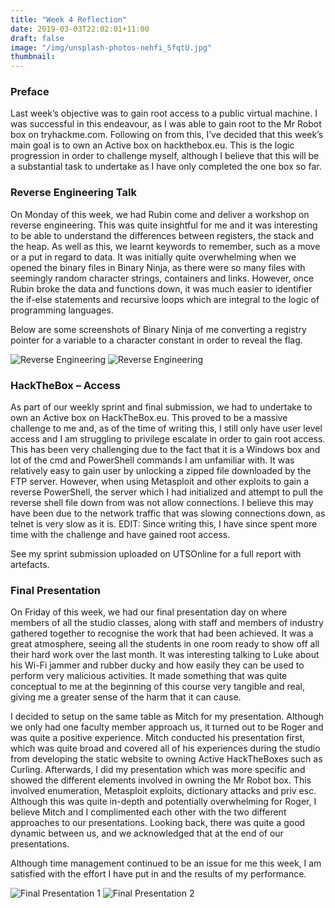 ```yaml
---
title: "Week 4 Reflection"
date: 2019-03-03T22:02:01+11:00
draft: false
image: "/img/unsplash-photos-nehfi_SfqtU.jpg"
thumbnail:
---
```


<h3>Preface</h3>
<p>Last week’s objective was to gain root access to a public virtual machine. I was successful in this endeavour, as I was able to gain root to the Mr Robot box on tryhackme.com. Following on from this, I’ve decided that this week’s main goal is to own an Active box on hackthebox.eu. This is the logic progression in order to challenge myself, although I believe that this will be a substantial task to undertake as I have only completed the one box so far.</p>

<h3>Reverse Engineering Talk</h3>
<p>On Monday of this week, we had Rubin come and deliver a workshop on reverse engineering. This was quite insightful for me and it was interesting to be able to understand the differences between registers, the stack and the heap. As well as this, we learnt keywords to remember, such as a move or a put in regard to data. It was initially quite overwhelming when we opened the binary files in Binary Ninja, as there were so many files with seemingly random character strings, containers and links. However, once Rubin broke the data and functions down, it was much easier to identifier the if-else statements and recursive loops which are integral to the logic of programming languages.</p>
<p>Below are some screenshots of Binary Ninja of me converting a registry pointer for a variable to a character constant in order to reveal the flag.</p>

<img src="/img/reflection-week-4/reverse-engineering-1.png" alt="Reverse Engineering">
<img src="/img/reflection-week-4/reverse-engineering-2.png" alt="Reverse Engineering">

<h3>HackTheBox – Access</h3>
<p>As part of our weekly sprint and final submission, we had to undertake to own an Active box on HackTheBox.eu. This proved to be a massive challenge to me and, as of the time of writing this, I still only have user level access and I am struggling to privilege escalate in order to gain root access. This has been very challenging due to the fact that it is a Windows box and lot of the cmd and PowerShell commands I am unfamiliar with. It was relatively easy to gain user by unlocking a zipped file downloaded by the FTP server. However, when using Metasploit and other exploits to gain a reverse PowerShell, the server which I had initialized and attempt to pull the reverse shell file down from was not allow connections. I believe this may have been due to the network traffic that was slowing connections down, as telnet is very slow as it is. EDIT: Since writing this, I have since spent more time with the challenge and have gained root access.</p>
<p>See my sprint submission uploaded on UTSOnline for a full report with artefacts.</p>

<h3>Final Presentation</h3>
<p>On Friday of this week, we had our final presentation day on where members of all the studio classes, along with staff and members of industry gathered together to recognise the work that had been achieved. It was a great atmosphere, seeing all the students in one room ready to show off all their hard work over the last month. It was interesting talking to Luke about his Wi-Fi jammer and rubber ducky and how easily they can be used to perform very malicious activities. It made something that was quite conceptual to me at the beginning of this course very tangible and real, giving me a greater sense of the harm that it can cause.</p>
<p>I decided to setup on the same table as Mitch for my presentation. Although we only had one faculty member approach us, it turned out to be Roger and was quite a positive experience. Mitch conducted his presentation first, which was quite broad and covered all of his experiences during the studio from developing the static website to owning Active HackTheBoxes such as Curling. Afterwards, I did my presentation which was more specific and showed the different elements involved in owning the Mr Robot box. This involved enumeration, Metasploit exploits, dictionary attacks and priv esc. Although this was quite in-depth and potentially overwhelming for Roger, I believe Mitch and I complimented each other with the two different approaches to our presentations. Looking back, there was quite a good dynamic between us, and we acknowledged that at the end of our presentations. </p>
<p>Although time management continued to be an issue for me this week, I am satisfied with the effort I have put in and the results of my performance.</p>

<img src="/img/reflection-week-4/final-presentation-1.png" alt="Final Presentation 1">
<img src="/img/reflection-week-4/final-presentation-2.png" alt="Final Presentation 2">
